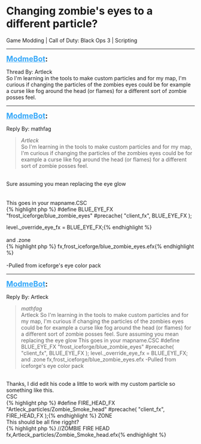 # Changing zombie's eyes to a different particle?
Game Modding | Call of Duty: Black Ops 3 | Scripting

---
<strong style="font-size: 1.4em;"><span style="text-decoration: underline;text-decoration-color: #34a7f9;"><span style="color:#34a7f9;">ModmeBot</span></span>:</strong>

<p>Thread By: Artleck<br />So I&#39;m learning in the tools to make custom particles and for my map, I&#39;m curious if changing the particles of the zombies eyes could be for example a curse like fog around the head (or flames) for a different sort of zombie posses feel.</p>

---
<strong style="font-size: 1.4em;"><span style="text-decoration: underline;text-decoration-color: #34a7f9;"><span style="color:#34a7f9;">ModmeBot</span></span>:</strong>

<p>Reply By: mathfag<br /><blockquote><em>Artleck</em><br />So I&#39;m learning in the tools to make custom particles and for my map, I&#39;m curious if changing the particles of the zombies eyes could be for example a curse like fog around the head (or flames) for a different sort of zombie posses feel. </blockquote><br /> Sure assuming you mean replacing the eye glow<br /> <br /> <br />This goes in your mapname.CSC<br />{% highlight php %}
#define BLUE_EYE_FX    "frost_iceforge/blue_zombie_eyes"
#precache( "client_fx", BLUE_EYE_FX );

level._override_eye_fx = BLUE_EYE_FX;{% endhighlight %}
 <br /> <br />and .zone<br />{% highlight php %}
fx,frost_iceforge/blue_zombie_eyes.efx{% endhighlight %}
  <br /> <br />-Pulled from iceforge&#39;s eye color pack</p>

---
<strong style="font-size: 1.4em;"><span style="text-decoration: underline;text-decoration-color: #34a7f9;"><span style="color:#34a7f9;">ModmeBot</span></span>:</strong>

<p>Reply By: Artleck<br /><blockquote><em>mathfag</em><br />Artleck So I&#39;m learning in the tools to make custom particles and for my map, I&#39;m curious if changing the particles of the zombies eyes could be for example a curse like fog around the head (or flames) for a different sort of zombie posses feel.   Sure assuming you mean replacing the eye glow     This goes in your mapname.CSC #define BLUE_EYE_FX &quot;frost_iceforge/blue_zombie_eyes&quot; #precache( &quot;client_fx&quot;, BLUE_EYE_FX ); level._override_eye_fx = BLUE_EYE_FX;     and .zone fx,frost_iceforge/blue_zombie_eyes.efx      -Pulled from iceforge&#39;s eye color pack</blockquote><br /> Thanks, I did edit his code a little to work with my custom particle so something like this.<br />CSC<br />{% highlight php %}
#define FIRE_HEAD_FX    "Artleck_particles/Zombie_Smoke_head"
#precache( "client_fx", FIRE_HEAD_FX );{% endhighlight %}
 ZONE<br />This should be all fine rigght?<br />{% highlight php %}
//ZOMBIE FIRE HEAD
fx,Artleck_particles/Zombie_Smoke_head.efx{% endhighlight %}
</p>
